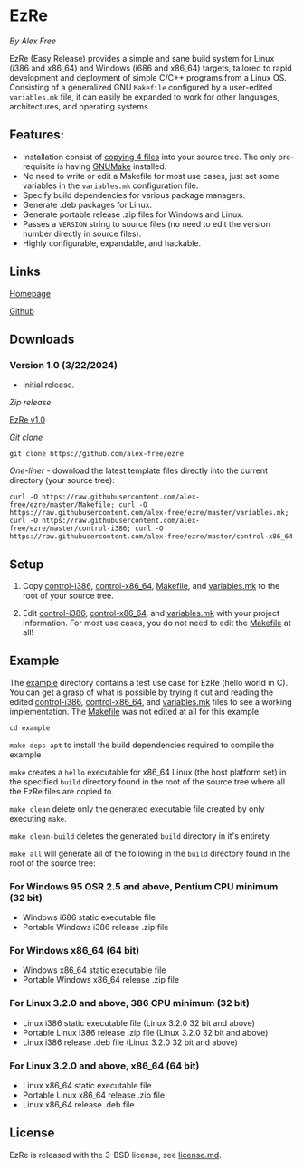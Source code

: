 # EzRe

_By Alex Free_

EzRe (Easy Release) provides a simple and sane build system for Linux (i386 and x86_64) and Windows (i686 and x86_64) targets, tailored to rapid development and deployment of simple C/C++ programs from a Linux OS. Consisting of a generalized GNU `Makefile` configured by a user-edited `variables.mk` file, it can easily be expanded to work for other languages, architectures, and operating systems.

## Features:

* Installation consist of [copying 4 files](#downloads) into your source tree. The only pre-requisite is having [GNUMake](https://www.gnu.org/software/make/) installed.
* No need to write or edit a Makefile for most use cases, just set some variables in the `variables.mk` configuration file.
* Specify build dependencies for various package managers.
* Generate .deb packages for Linux.
* Generate portable release .zip files for Windows and Linux.
* Passes a `VERSION` string to source files (no need to edit the version number directly in source files).
* Highly configurable, expandable, and hackable.

## Links

[Homepage](https://alex-free.github.io/ezre)

[Github](https://github.com/alex-free/ezre)

## Downloads

### Version 1.0 (3/22/2024)

*   Initial release.

_Zip release_: 

[EzRe v1.0](https://github.com/alex-free/ezre/releases/download/v1.0/ezre-v1.0.zip)

_Git clone_

`git clone https://github.com/alex-free/ezre`

_One-liner_ - download the latest template files directly into the current directory (your source tree):

`curl -O https://raw.githubusercontent.com/alex-free/ezre/master/Makefile; curl -O https://raw.githubusercontent.com/alex-free/ezre/master/variables.mk; curl -O https://raw.githubusercontent.com/alex-free/ezre/master/control-i386; curl -O https://raw.githubusercontent.com/alex-free/ezre/master/control-x86_64`

## Setup

1) Copy [control-i386](https://github.com/alex-free/ezre/blob/master/control-i386), [control-x86_64](https://github.com/alex-free/ezre/blob/master/control-x86_64), [Makefile](https://github.com/alex-free/ezre/blob/master/Makefile), and [variables.mk](https://github.com/alex-free/ezre/blob/master/variables.mk) to the root of your source tree.

2) Edit [control-i386](https://github.com/alex-free/ezre/blob/master/control-i386), [control-x86_64](https://github.com/alex-free/ezre/blob/master/control-x86_64), and [variables.mk](https://github.com/alex-free/ezre/blob/master/variables.mk)  with your project information. For most use cases, you do not need to edit the [Makefile](https://github.com/alex-free/ezre/blob/master/Makefile) at all!

## Example

The [example](https://github.com/alex-free/ezre/blob/master/example) directory contains a test use case for EzRe (hello world in C). You can get a grasp of what is possible by trying it out and reading the edited [control-i386](https://github.com/alex-free/ezre/blob/master/example/control-i386), [control-x86_64](https://github.com/alex-free/ezre/blob/master/example/control-x86_64), and [variables.mk](https://github.com/alex-free/ezre/blob/master/variables.mk) files to see a working implementation. The [Makefile](https://github.com/alex-free/ezre/blob/master/example/Makefile) was not edited at all for this example.

`cd example`

`make deps-apt` to install the build dependencies required to compile the example

`make` creates a `hello` executable for x86_64 Linux (the host platform set) in the specified `build` directory found in the root of the source tree where all the EzRe files are copied to.

`make clean` delete only the generated executable file created by only executing `make`.

`make clean-build` deletes the generated `build` directory in it's entirety.

`make all` will generate all of the following in the `build` directory found in the root of the source tree:

### For Windows 95 OSR 2.5 and above, Pentium CPU minimum (32 bit)

*   Windows i686 static executable file
*   Portable Windows i386 release .zip file

### For Windows x86_64 (64 bit)

*   Windows x86_64 static executable file
*   Portable Windows x86_64 release .zip file

### For Linux 3.2.0 and above, 386 CPU minimum (32 bit)

*   Linux i386 static executable file (Linux 3.2.0 32 bit and above)
*   Portable Linux i386 release .zip file (Linux 3.2.0 32 bit and above)
*   Linux i386 release .deb file (Linux 3.2.0 32 bit and above)

### For Linux 3.2.0 and above, x86_64 (64 bit)

*   Linux x86_64 static executable file
*   Portable Linux x86_64 release .zip file
*   Linux x86_64 release .deb file

## License

EzRe is released with the 3-BSD license, see [license.md](https://github.com/alex-free/ezre/blob/master/license.md).